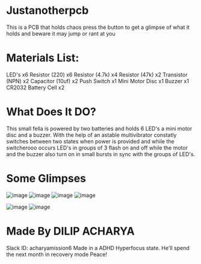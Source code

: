# Justanotherpcb
This is a PCB that holds chaos press the button to get a glimpse of what it holds and beware it may jump or rant at you

# Materials List:
LED's x6
Resistor (220) x6
Resistor (4.7k) x4
Resistor (47k) x2
Transistor (NPN) x2
Capacitor (10uf) x2
Push Switch x1
Mini Motor Disc x1
Buzzer x1
CR2032 Battery Cell x2

# What Does It DO?
This small fella is powered by two batteries and holds 6 LED's a mini motor disc and a buzzer. With the help of an astable multivibrator constatly switches between two states when power is provided and while the switcherooo occurs LED's in groups of 3 flash on and off while the motor and the buzzer also turn on in small bursts in sync with the groups of LED's.

# Some Glimpses
![image](https://github.com/user-attachments/assets/a7f6ce97-0a8c-4e66-8960-8d23ee30b746)
![image](https://github.com/user-attachments/assets/7eb856d4-daef-4989-b6f2-9f3341f0ef1f)
![image](https://github.com/user-attachments/assets/d7005485-3ea5-41b6-ae4a-7347dd56de52)
![image](https://github.com/user-attachments/assets/113b34dd-faf6-4768-8bf0-39b998790beb)

![image](https://github.com/user-attachments/assets/80f728a5-d961-459f-9d46-829498bcf7d9)
![image](https://github.com/user-attachments/assets/fc31ff84-623c-47d4-8523-83afe1d1f3ab)





# Made By DILIP ACHARYA
Slack ID: acharyamission6
Made in a ADHD Hyperfocus state.
He'll spend the next month in recovery mode
Peace!
